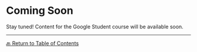 # Coming Soon

Stay tuned! Content for the Google Student course will be available soon.

---

[🔙 Return to Table of Contents](https://kernel-rb.github.io/CSLearningToolkit/03-DataStructure/)